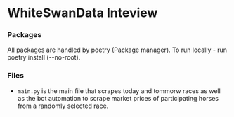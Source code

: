 # WhiteSwanData Inteview

### Packages
All packages are handled by poetry (Package manager). To run locally - run poetry install (--no-root).

### Files
- `main.py` is the main file that scrapes today and tommorw races as well as the bot automation to scrape market prices of participating horses from a randomly selected race.
